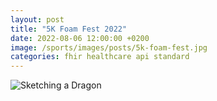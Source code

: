 ```yaml
---
layout: post
title: "5K Foam Fest 2022"
date: 2022-08-06 12:00:00 +0200
image: /sports/images/posts/5k-foam-fest.jpg
categories: fhir healthcare api standard
---
```


![Sketching a Dragon](/sports/images/posts/5k-foam-fest.jpg)